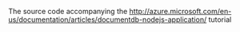 The source code accompanying the http://azure.microsoft.com/en-us/documentation/articles/documentdb-nodejs-application/ tutorial
